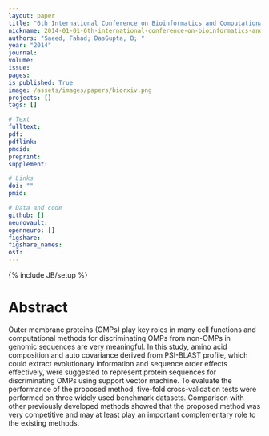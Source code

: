 ```yaml
---
layout: paper
title: "6th International Conference on Bioinformatics and Computational Biology (BICoB 2014)"
nickname: 2014-01-01-6th-international-conference-on-bioinformatics-and-computational-biology-bicob-2014
authors: "Saeed, Fahad; DasGupta, B; "
year: "2014"
journal: 
volume: 
issue:
pages: 
is_published: True
image: /assets/images/papers/biorxiv.png
projects: []
tags: []

# Text
fulltext:
pdf:
pdflink:
pmcid:
preprint: 
supplement:

# Links
doi: ""
pmid:

# Data and code
github: []
neurovault:
openneuro: []
figshare:
figshare_names:
osf:
---
```

{% include JB/setup %}

# Abstract

Outer membrane proteins (OMPs) play key roles in many cell functions and computational methods for discriminating OMPs from non-OMPs in genomic sequences are very meaningful. In this study, amino acid composition and auto covariance derived from PSI-BLAST profile, which could extract evolutionary information and sequence order effects effectively, were suggested to represent protein sequences for discriminating OMPs using support vector machine. To evaluate the performance of the proposed method, five-fold cross-validation tests were performed on three widely used benchmark datasets. Comparison with other previously developed methods showed that the proposed method was very competitive and may at least play an important complementary role to the existing methods.
